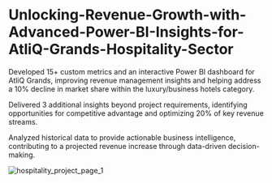 # Unlocking-Revenue-Growth-with-Advanced-Power-BI-Insights-for-AtliQ-Grands-Hospitality-Sector
Developed 15+ custom metrics and an interactive Power BI dashboard for AtliQ Grands, improving revenue management insights and helping address a 10% decline in market share within the luxury/business hotels category.

Delivered 3 additional insights beyond project requirements, identifying opportunities for competitive advantage and optimizing 20% of key revenue streams.

Analyzed historical data to provide actionable business intelligence, contributing to a projected revenue increase through data-driven decision-making.


![hospitality_project_page_1](https://github.com/user-attachments/assets/c0496f6a-b2f6-499a-9571-a356a3a88dee)
